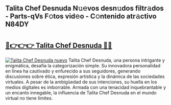 ## Talita Chef Desnuda N𝚞𝚎vos desn𝚞dos filtr𝚊dos - Parts-qVs F𝚘tos vid𝚎o - C𝚘ntenido atr𝚊ctivo N84DY

# <h2><a href="http://mb6ux55.tromn.icu/?c=Talita+Chef+Desnuda">🔗👉👉👉 Talita Chef Desnuda 🔗🔗</a></h2>

[![Talita Chef Desnuda nuevo](https://i.imgur.com/pEAQMta.gif)](http://mb6ux55.tromn.icu/?c=Talita+Chef+Desnuda)
Talita Chef Desnuda, una persona intrigante y enigmática, desafía la categorización simple. Su innovadora personalidad en línea ha cautivado y enfurecido a sus seguidores, generando discusiones sobre ética, expresión artística y la dinámica de las sociedades virtuales. A pesar de la ambigüedad de sus intenciones, su huella en los medios digitales es imborrable. Armada con una tenacidad inquebrantable y un encanto innegable, la influencia de Talita Chef Desnuda en el mundo virtual no tiene límites.
